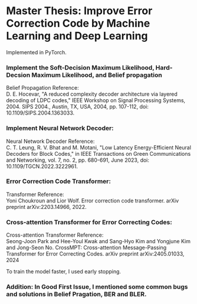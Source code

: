 # Master Thesis: Improve Error Correction Code by Machine Learning and Deep Learning
Implemented in PyTorch.

### Implement the Soft-Decision Maximum Likelihood, Hard-Decsion Maximum Likelihood, and Belief propagation
Belief Propagation Reference: <br>
D. E. Hocevar, "A reduced complexity decoder architecture via layered decoding of LDPC codes," IEEE Workshop on Signal Processing Systems, 2004. SIPS 2004., Austin, TX, USA, 2004, pp. 107-112, doi: 10.1109/SIPS.2004.1363033.

### Implement Neural Network Decoder:
Neural Network Decoder Reference: <br>
C. T. Leung, R. V. Bhat and M. Motani, "Low Latency Energy-Efficient Neural Decoders for Block Codes," in IEEE Transactions on Green Communications and Networking, vol. 7, no. 2, pp. 680-691, June 2023, doi: 10.1109/TGCN.2022.3222961.

### Error Correction Code Transformer:
Transformer Reference: <br>
Yoni Choukroun and Lior Wolf. Error correction code transformer. arXiv preprint arXiv:2203.14966, 2022.

### Cross-attention Transformer for Error Correcting Codes:
Cross-attention Transformer Reference: <br>
Seong-Joon Park and Hee-Youl Kwak and Sang-Hyo Kim and Yongjune Kim and Jong-Seon No. CrossMPT: Cross-attention Message-Passing Transformer for Error Correcting Codes. arXiv preprint arXiv:2405.01033, 2024

To train the model faster, I used early stopping.

### Addition: In Good First Issue, I mentioned some common bugs and solutions in Belief Pragation, BER and BLER.
